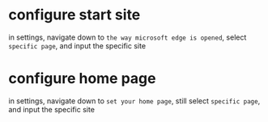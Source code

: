 # configure start site
in settings, navigate down to `the way microsoft edge is opened`, select `specific page`, and input the specific site

# configure home page
in settings, navigate down to `set your home page`, still select `specific page`, and input the specific site
